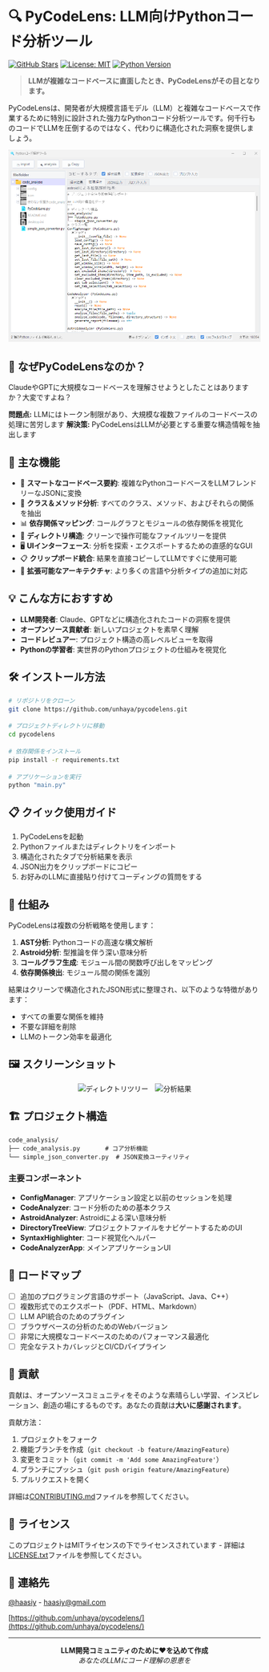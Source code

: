 # 🔍 PyCodeLens: LLM向けPythonコード分析ツール

[![GitHub Stars](https://img.shields.io/github/stars/unhaya/pycodelens?style=social)](https://github.com/unhaya/pycodelens)
[![License: MIT](https://img.shields.io/badge/License-MIT-yellow.svg)](https://opensource.org/licenses/MIT)
[![Python Version](https://img.shields.io/badge/python-3.12%2B-blue)](https://www.python.org/downloads/)

> **LLMが複雑なコードベースに直面したとき、PyCodeLensがその目となります。**

PyCodeLensは、開発者が大規模言語モデル（LLM）と複雑なコードベースで作業するために特別に設計された強力なPythonコード分析ツールです。何千行ものコードでLLMを圧倒するのではなく、代わりに構造化された洞察を提供しましょう。

<img src="screenshot/pycodelens_screenshot.png" alt="スクリーンショット" width="600" />

## 🌟 なぜPyCodeLensなのか？

ClaudeやGPTに大規模なコードベースを理解させようとしたことはありますか？大変ですよね？

**問題点:** LLMにはトークン制限があり、大規模な複数ファイルのコードベースの処理に苦労します
**解決策:** PyCodeLensはLLMが必要とする重要な構造情報を抽出します

## 🚀 主な機能

- 🔄 **スマートなコードベース要約**: 複雑なPythonコードベースをLLMフレンドリーなJSONに変換
- 🧩 **クラス＆メソッド分析**: すべてのクラス、メソッド、およびそれらの関係を抽出
- 📊 **依存関係マッピング**: コールグラフとモジュールの依存関係を視覚化
- 🌲 **ディレクトリ構造**: クリーンで操作可能なファイルツリーを提供
- 🖥️ **UIインターフェース**: 分析を探索・エクスポートするための直感的なGUI
- 📋 **クリップボード統合**: 結果を直接コピーしてLLMですぐに使用可能
- 🔌 **拡張可能なアーキテクチャ**: より多くの言語や分析タイプの追加に対応

## 💡 こんな方におすすめ

- **LLM開発者**: Claude、GPTなどに構造化されたコードの洞察を提供
- **オープンソース貢献者**: 新しいプロジェクトを素早く理解
- **コードレビュアー**: プロジェクト構造の高レベルビューを取得
- **Pythonの学習者**: 実世界のPythonプロジェクトの仕組みを視覚化

## 🛠️ インストール方法

```bash
# リポジトリをクローン
git clone https://github.com/unhaya/pycodelens.git

# プロジェクトディレクトリに移動
cd pycodelens

# 依存関係をインストール
pip install -r requirements.txt

# アプリケーションを実行
python "main.py"
```

## 📋 クイック使用ガイド

1. PyCodeLensを起動
2. Pythonファイルまたはディレクトリをインポート
3. 構造化されたタブで分析結果を表示
4. JSON出力をクリップボードにコピー
5. お好みのLLMに直接貼り付けてコーディングの質問をする

## 🔮 仕組み

PyCodeLensは複数の分析戦略を使用します：

1. **AST分析**: Pythonコードの高速な構文解析
2. **Astroid分析**: 型推論を伴う深い意味分析
3. **コールグラフ生成**: モジュール間の関数呼び出しをマッピング
4. **依存関係検出**: モジュール間の関係を識別

結果はクリーンで構造化されたJSON形式に整理され、以下のような特徴があります：
- すべての重要な関係を維持
- 不要な詳細を削除
- LLMのトークン効率を最適化

## 🖼️ スクリーンショット

<div align="center">
  <img src="https://via.placeholder.com/400x250?text=ディレクトリツリー" alt="ディレクトリツリー" style="margin-right:10px"/>
  <img src="https://via.placeholder.com/400x250?text=分析結果" alt="分析結果"/>
</div>

## 🏗️ プロジェクト構造

```
code_analysis/
├── code_analysis.py       # コア分析機能
└── simple_json_converter.py  # JSON変換ユーティリティ
```

### 主要コンポーネント

- **ConfigManager**: アプリケーション設定と以前のセッションを処理
- **CodeAnalyzer**: コード分析のための基本クラス
- **AstroidAnalyzer**: Astroidによる深い意味分析
- **DirectoryTreeView**: プロジェクトファイルをナビゲートするためのUI
- **SyntaxHighlighter**: コード視覚化ヘルパー
- **CodeAnalyzerApp**: メインアプリケーションUI

## 🚀 ロードマップ

- [ ] 追加のプログラミング言語のサポート（JavaScript、Java、C++）
- [ ] 複数形式でのエクスポート（PDF、HTML、Markdown）
- [ ] LLM API統合のためのプラグイン
- [ ] ブラウザベースの分析のためのWebバージョン
- [ ] 非常に大規模なコードベースのためのパフォーマンス最適化
- [ ] 完全なテストカバレッジとCI/CDパイプライン

## 👥 貢献

貢献は、オープンソースコミュニティをそのような素晴らしい学習、インスピレーション、創造の場にするものです。あなたの貢献は**大いに感謝されます**。

貢献方法：

1. プロジェクトをフォーク
2. 機能ブランチを作成（`git checkout -b feature/AmazingFeature`）
3. 変更をコミット（`git commit -m 'Add some AmazingFeature'`）
4. ブランチにプッシュ（`git push origin feature/AmazingFeature`）
5. プルリクエストを開く

詳細は[CONTRIBUTING.md](CONTRIBUTING.md)ファイルを参照してください。

## 📜 ライセンス

このプロジェクトはMITライセンスの下でライセンスされています - 詳細は[LICENSE.txt](LICENSE.txt)ファイルを参照してください。

## 💌 連絡先

[@haasiy](https://x.com/haassiy) - haasiy@gmail.com

[https://github.com/unhaya/pycodelens/](https://github.com/unhaya/pycodelens/)

---

<p align="center">
  <b>LLM開発コミュニティのために❤️を込めて作成</b><br>
  <i>あなたのLLMにコード理解の恩恵を</i>
</p>
